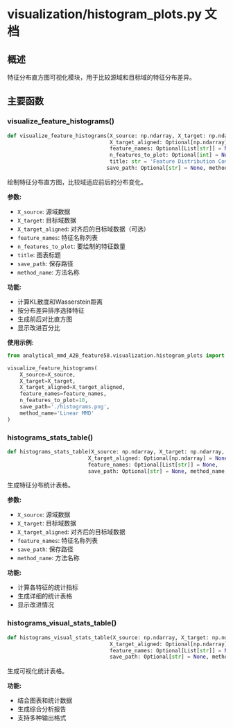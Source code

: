 # visualization/histogram_plots.py 文档

## 概述

特征分布直方图可视化模块，用于比较源域和目标域的特征分布差异。

## 主要函数

### visualize_feature_histograms()

```python
def visualize_feature_histograms(X_source: np.ndarray, X_target: np.ndarray, 
                                 X_target_aligned: Optional[np.ndarray] = None, 
                                 feature_names: Optional[List[str]] = None, 
                                 n_features_to_plot: Optional[int] = None, 
                                 title: str = 'Feature Distribution Comparison', 
                                save_path: Optional[str] = None, method_name: str = "MMD") -> None:
```

绘制特征分布直方图，比较域适应前后的分布变化。

**参数:**
- `X_source`: 源域数据
- `X_target`: 目标域数据
- `X_target_aligned`: 对齐后的目标域数据（可选）
- `feature_names`: 特征名称列表
- `n_features_to_plot`: 要绘制的特征数量
- `title`: 图表标题
- `save_path`: 保存路径
- `method_name`: 方法名称

**功能:**
- 计算KL散度和Wasserstein距离
- 按分布差异排序选择特征
- 生成前后对比直方图
- 显示改进百分比

**使用示例:**
```python
from analytical_mmd_A2B_feature58.visualization.histogram_plots import visualize_feature_histograms

visualize_feature_histograms(
    X_source=X_source,
    X_target=X_target,
    X_target_aligned=X_target_aligned,
    feature_names=feature_names,
    n_features_to_plot=10,
    save_path='./histograms.png',
    method_name='Linear MMD'
)
```

### histograms_stats_table()

```python
def histograms_stats_table(X_source: np.ndarray, X_target: np.ndarray, 
                          X_target_aligned: Optional[np.ndarray] = None,
                          feature_names: Optional[List[str]] = None,
                          save_path: Optional[str] = None, method_name: str = "MMD") -> None:
```

生成特征分布统计表格。

**参数:**
- `X_source`: 源域数据
- `X_target`: 目标域数据
- `X_target_aligned`: 对齐后的目标域数据
- `feature_names`: 特征名称列表
- `save_path`: 保存路径
- `method_name`: 方法名称

**功能:**
- 计算各特征的统计指标
- 生成详细的统计表格
- 显示改进情况

### histograms_visual_stats_table()

```python
def histograms_visual_stats_table(X_source: np.ndarray, X_target: np.ndarray, 
                                 X_target_aligned: Optional[np.ndarray] = None,
                                 feature_names: Optional[List[str]] = None,
                                 save_path: Optional[str] = None, method_name: str = "MMD") -> None:
```

生成可视化统计表格。

**功能:**
- 结合图表和统计数据
- 生成综合分析报告
- 支持多种输出格式 